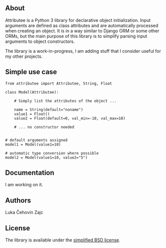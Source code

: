 
About
-----

Attributee is a Python 3 library for declarative object initialization. Input arguments are defined as class attributes and are automatically processed when creating an object. It is in a way similar to Django ORM or some other ORMs, but the main purpose of this library is to simplify parsing input arguments to object constructors. 

The library is a work-in-progress, I am adding stuff that I consider useful for my other projects.

Simple use case
---------------

```
from attributee import Attributee, String, Float

class Model(Attributee):

    # Simply list the attributes of the object ...

    name = String(default="noname")
    value1 = Float()
    value2 = Float(default=0, val_min=-10, val_max=10)

    # ... no constructor needed


# default arguments assigned
model1 = Model(value1=10)

# automatic type conversion where possible
model2 = Model(value1=10, value2="5")

```

Documentation
-------------

I am working on it.

Authors
-------

Luka Čehovin Zajc

License
-------

The library is available under the [simplified BSD license](LICENSE.md).